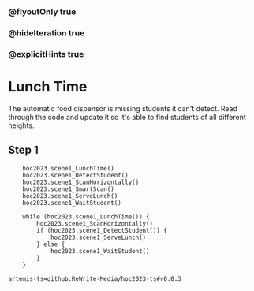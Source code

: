 ### @flyoutOnly true
### @hideIteration true
### @explicitHints true

# Lunch Time
The automatic food dispensor is missing students it can't detect. Read through the code and update it so it's able to find students of all different heights.

## Step 1


```ghost
    hoc2023.scene1_LunchTime()
    hoc2023.scene1_DetectStudent()
    hoc2023.scene1_ScanHorizontally()
    hoc2023.scene1_SmartScan()
    hoc2023.scene1_ServeLunch()
    hoc2023.scene1_WaitStudent()
```
```template
    while (hoc2023.scene1_LunchTime()) {
        hoc2023.scene1_ScanHorizontally()
        if (hoc2023.scene1_DetectStudent()) {
            hoc2023.scene1_ServeLunch()
        } else {
            hoc2023.scene1_WaitStudent()
        }
    }
```

```package
artemis-ts=github:ReWrite-Media/hoc2023-ts#v0.0.3
```